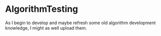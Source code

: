 # AlgorithmTesting

As I begin to develop and maybe refresh some old algorithm development knowledge, I might as well upload them.
